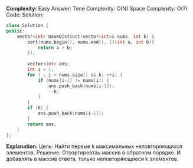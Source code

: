 **Complexity:** Easy
Answer:
	Time Complexity: O(N)
	Space Complexity: O(?)
Code:
Solution:
```cpp
class Solution {
public:
	vector<int> maxKDistinct(vector<int>& nums, int k) {
		sort(nums.begin(), nums.end(), [](int a, int b){
			return a > b;
		});
		
		vector<int> ans;
		int i = 1;
		for ( ; i < nums.size() && k; ++i) {
			if (nums[i-1] != nums[i]) {
				ans.push_back(nums[i-1]);
				--k;
			}
		}
		if (k) {
			ans.push_back(nums[i-1]);
		}
		return ans;
	}
};
```
**Explanation:**
	Цель: Найти первые k максимальных неповторяющихся элементов.
	Pешение: Отсортировтаь массив в обратном порядке. И добавлять в массив ответа, только неповторяющиеся k элементов.